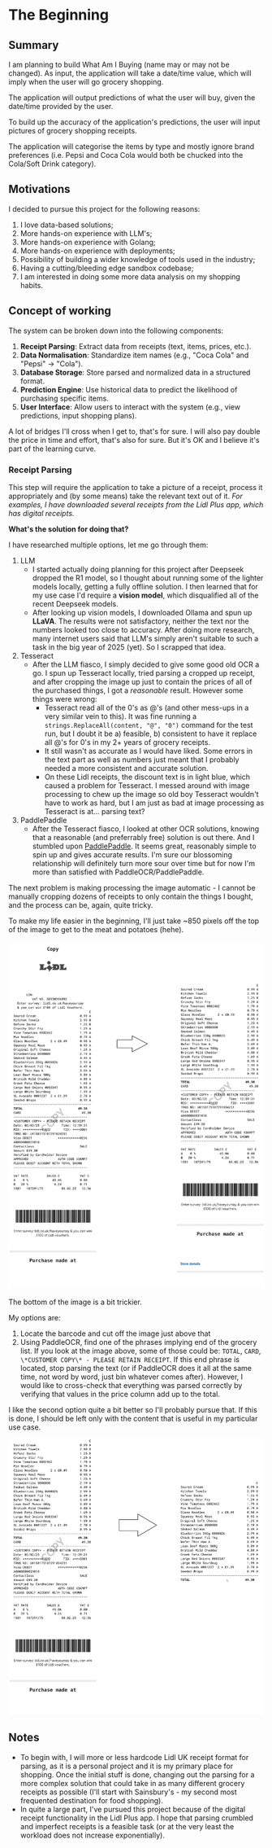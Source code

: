 # The Beginning

## Summary

I am planning to build What Am I Buying (name may or may not be changed). As input, the application will take a date/time value, which will imply when the user will go grocery shopping.

The application will output predictions of what the user will buy, given the date/time provided by the user.

To build up the accuracy of the application's predictions, the user will input pictures of grocery shopping receipts.

The application will categorise the items by type and mostly ignore brand preferences (i.e. Pepsi and Coca Cola would both be chucked into the Cola/Soft Drink category).

## Motivations

I decided to pursue this project for the following reasons:

1. I love data-based solutions;
2. More hands-on experience with LLM's;
3. More hands-on experience with Golang;
4. More hands-on experience with deployments;
5. Possibility of building a wider knowledge of tools used in the industry;
6. Having a cutting/bleeding edge sandbox codebase;
7. I am interested in doing some more data analysis on my shopping habits.

## Concept of working

The system can be broken down into the following components:

1. **Receipt Parsing**: Extract data from receipts (text, items, prices, etc.).
2. **Data Normalisation**: Standardize item names (e.g., "Coca Cola" and "Pepsi" → "Cola").
3. **Database Storage**: Store parsed and normalized data in a structured format.
4. **Prediction Engine**: Use historical data to predict the likelihood of purchasing specific items.
5. **User Interface**: Allow users to interact with the system (e.g., view predictions, input shopping plans).

A lot of bridges I'll cross when I get to, that's for sure. I will also pay double the price in time and effort, that's also for sure. But it's OK and I believe it's part of the learning curve.

### Receipt Parsing

This step will require the application to take a picture of a receipt, process it appropriately and (by some means) take the relevant text out of it.
*For examples, I have downloaded several receipts from the Lidl Plus app, which has digital receipts.*

**What's the solution for doing that?**

I have researched multiple options, let me go through them:

1. LLM
    - I started actually doing planning for this project after Deepseek dropped the R1 model, so I thought about running some of the lighter models locally, getting a fully offline solution. I then learned that for my use case I'd require a **vision model**, which disqualified all of the recent Deepseek models.
    - After looking up vision models, I downloaded Ollama and spun up **LLaVA**. The results were not satisfactory, neither the text nor the numbers looked too close to accuracy. After doing more research, many internet users said that LLM's simply aren't suitable to such a task in the big year of 2025 (yet). So I scrapped that idea.
2. Tesseract
    - After the LLM fiasco, I simply decided to give some good old OCR a go. I spun up Tesseract locally, tried parsing a cropped up receipt, and after cropping the image up just to contain the prices of all of the purchased things, I got a *reasonable* result. However some things were wrong:
        - Tesseract read all of the 0's as @'s (and other mess-ups in a very similar vein to this). It was fine running a `strings.ReplaceAll(content, "@", "0")` command for the test run, but I doubt it be a) feasible, b) consistent to have it replace all @'s for 0's in my 2+ years of grocery receipts.
        - It still wasn't as accurate as I would have liked. Some errors in the text part as well as numbers just meant that I probably needed a more consistent and accurate solution.
        - On these Lidl receipts, the discount text is in light blue, which caused a problem for Tesseract. I messed around with image processing to chew up the image so old boy Tesseract wouldn't have to work as hard, but I am just as bad at image processing as Tesseract is at... parsing text?
3. PaddlePaddle
    - After the Tesseract fiasco, I looked at other OCR solutions, knowing that a reasonable (and preferrably free) solution is out there. And I stumbled upon [PaddlePaddle](https://paddlepaddle.github.io/PaddleOCR/latest/en/index.html). It seems great, reasonably simple to spin up and gives accurate results. I'm sure our blossoming relationship will definitely turn more sour over time but for now I'm more than satisfied with PaddleOCR/PaddlePaddle.

The next problem is making processing the image automatic - I cannot be manually cropping dozens of receipts to only contain the things I bought, and the process can be, again, quite tricky.

To make my life easier in the beginning, I'll just take ~850 pixels off the top of the image to get to the meat and potatoes (hehe).

![Cropping the top off the receipt](./images/top_cropping.png)

The bottom of the image is a bit trickier.

My options are:

1. Locate the barcode and cut off the image just above that
2. Using PaddleOCR, find one of the phrases implying end of the grocery list. If you look at the image above, some of those could be: `TOTAL`, `CARD`, `\*CUSTOMER COPY\* - PLEASE RETAIN RECEIPT`. If this end phrase is located, stop parsing the text (or if PaddleOCR does it all at the same time, not word by word, just bin whatever comes after). However, I would like to cross-check that everything was parsed correctly by verifying that values in the price column add up to the total.

I like the second option quite a bit better so I'll probably pursue that. If this is done, I should be left only with the content that is useful in my particular use case.

![Cropping the bottom off the receipt](./images/top_and_bottom_cropping.png)

## Notes

- To begin with, I will more or less hardcode Lidl UK receipt format for parsing, as it is a personal project and it is my primary place for shopping. Once the initial stuff is done, changing out the parsing for a more complex solution that could take in as many different grocery receipts as possible (I'll start with Sainsbury's - my second most frequented destination for food shopping).
- In quite a large part, I've pursued this project because of the digital receipt functionality in the Lidl Plus app. I hope that parsing crumbled and imperfect receipts is a feasible task (or at the very least the workload does not increase exponentially).

